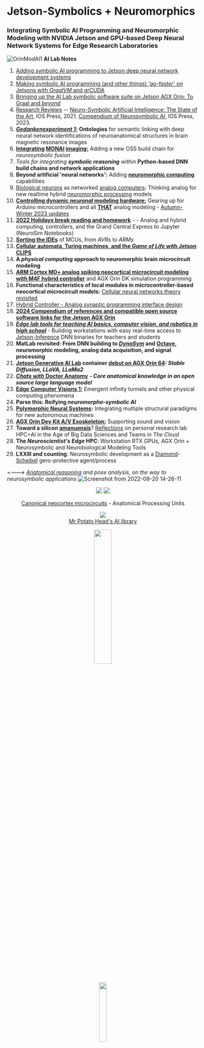 # Jetson-Symbolics + Neuromorphics
### Integrating Symbolic AI Programming and Neuromorphic Modeling with NVIDIA Jetson and GPU-based Deep Neural Network Systems for Edge Research Laboratories


![OrinModAI1](https://user-images.githubusercontent.com/71346897/173706883-8b9418da-0ce3-4aed-a1ad-c10251d9fb43.png)
**AI Lab Notes**
 1. [Adding symbolic AI programming to Jetson deep neural network development systems](https://github.com/rtrelease/Jetson-Symbolics/blob/main/Adding%20symbolic%20programming%20tools%20to%20Jetson.md)
 2. [Making symbolic AI programming (and other things) *'go-faster'* on Jetsons with *GraalVM* and grCUDA](https://github.com/rtrelease/Jetson-Symbolics/blob/main/AI%20Lab%20Notes2a.md)
 3. [Bringing up the AI Lab symbolic software suite on Jetson AGX Orin: To Graal and *beyond*](https://github.com/rtrelease/Jetson-Symbolics/blob/main/OrinInstall2Graal.md)
 4. [Research Reviews](https://github.com/rtrelease/Jetson-Symbolics/blob/main/NS-SOTA-2021.md) -- [Neuro-Symbolic Artificial Intelligence: The State of the Art,](https://ebooks.iospress.nl/ISBN/978-1-64368-245-7) IOS Press, 2021.  [Compendium of Neurosymbolic AI,](https://ebooks.iospress.nl/volume/compendium-of-neurosymbolic-artificial-intelligence) IOS Press, 2023.
 5. [***Gedankenexperiment 1:***](https://github.com/rtrelease/Jetson-Symbolics/blob/main/Onto1.md) **Ontologies** for semantic linking with deep neural network identifications of neuroanatomical structures in brain magnetic resonance images
 6. **[Integrating](https://github.com/rtrelease/Jetson-Symbolics/blob/main/Monai0.md) [MONAI](https://monai.io/index.html) [imaging:](https://github.com/Project-MONAI/tutorials/blob/main/3d_segmentation/brats_segmentation_3d.ipynb)** Adding a new OSS build chain for *neurosymbolic fusion*
 7. *Tools for integrating* ***symbolic reasoning*** *within* **Python-based DNN build chains and network applications**
 8. **Beyond artificial 'neural networks':** Adding [**neuromorphic computing**](https://arxiv.org/pdf/2105.05956.pdf) capabilities
 9. [Biological neurons](https://neuroml-db.org/gallery) as networked [analog computers](https://www.degruyter.com/document/doi/10.1515/9783110787740/html): Thinking analog for new realtime hybrid [neuromorphic processing](https://the-analog-thing.org/docs/dirhtml/rst/applications/hindmash_rose_neuron/spiking_neuron/) models 
 10. **[Controlling dynamic *neuronal* modeling hardware:](https://github.com/rtrelease/Jetson-Symbolics/blob/main/Arduino.md)** Gearing up for Arduino microcontrollers and all [**THAT**](https://the-analog-thing.org/wiki/) analog modeling - [Autumn-Winter 2023 updates](https://github.com/rtrelease/Jetson-Symbolics-Neuromorphics/blob/main/AnalogNeuron0.md)
 11.  [**2022 Holidays break reading and homework**](https://github.com/rtrelease/Jetson-Symbolics/blob/main/2022HolidayReading.md) - - Analog and hybrid computing, controllers, and the Grand Central Express to Jupyter (NeuroSim Notebooks)
 12. [**Sorting the IDEs**](https://github.com/rtrelease/Jetson-Symbolics/blob/main/Arduino2.md) of MCUs, from *AVRs* to *ARMs*
 13. [**Cellular automata, Turing machines, and the *Game of Life* with Jetson CLIPS**](https://github.com/rtrelease/Jetson-Symbolics/blob/main/GameOfLife.md) 
 14. **A *physical computing* approach to neuromorphic brain microcircuit modeling** 
 15. [**ARM Cortex M0+ analog spiking neocortical microcircuit modeling with M4F hybrid controller**](https://github.com/rtrelease/Jetson-Symbolics/blob/main/M4_Controller-CorticalMicrocircuitLayout.md) and AGX Orin DK simulation programming
 16. **Functional characteristics of local modules in microcontroller-based neocortical microcircuit models:**  [Cellular neural networks theory revisited](https://link.springer.com/chapter/10.1007/978-94-017-0261-4_1)
 17. [Hybrid Controller - Analog synaptic programming interface design](https://github.com/rtrelease/Jetson-Symbolics-Neuromorphics/blob/main/M4-HybridController.md)
 18. [**2024 Compendium of references and compatible open source software links for the Jetson AGX Orin**](https://github.com/rtrelease/Jetson-Symbolics-Neuromorphics/blob/main/SoftwareLinks24.md)
 19. [***Edge lab tools for teaching AI basics, computer vision, and robotics in high school***](https://github.com/rtrelease/Jetson-Symbolics-Neuromorphics/blob/main/STEM-AI.md) - Building workstations with easy real-time access to [Jetson-Inference](https://github.com/dusty-nv/jetson-inference/tree/master) DNN binaries for teachers and students
 20. **MatLab revisited: From DNN building to [*DynaSym*](https://www.frontiersin.org/articles/10.3389/fninf.2018.00010/full) and [Octave](https://www.octave.org/), neuromorphic modeling, analog data acquisition, and signal processing**
 21. **[Jetson Generative AI Lab](https://www.jetson-ai-lab.com/tutorial_stable-diffusion.html) container [debut on AGX Orin 64](https://github.com/rtrelease/Jetson-Symbolics-Neuromorphics/blob/main/JetsonGenAILab.md): *Stable Diffusion, LLaVA, LLaMa2***
 22. [***Chats with*** **Doctor Anatomy**](https://github.com/rtrelease/Jetson-Symbolics-Neuromorphics/blob/main/DoctorAnatomy.md) ***- Core anatomical knowledge in an open source large language model***
 23. [**Edge Computer Visions 1:**](https://github.com/rtrelease/Jetson-Symbolics-Neuromorphics/blob/main/ComputerVisions1.md) Emergent infinity tunnels and other physical computing phenomena
 24. **Parse this: Reifying *neuromorpho-symbolic AI***
 25. **<ins>Polymorphic Neural Systems</ins>:** Integrating multiple structural paradigms for new autonomous machines
 27. [**AGX Orin Dev Kit A/V Exoskeleton:**](https://github.com/rtrelease/Jetson-Symbolics/blob/main/OrinExoSkel.md) Supporting sound and vision
 28. **Toward a silicon [amanuensis](https://en.wikipedia.org/wiki/Amanuensis)**? [Reflections](https://github.com/rtrelease/Jetson-Symbolics/blob/main/AI-HypeCycle2022.md) on personal research lab HPC+AI in the Age of Big Data Sciences and Teams in *The Cloud*
 29. **The *Neuroscientist's Edge* HPC**: Workstation RTX GPUs, AGX Orin + Neurosymbolic and Neurobiological Modeling Tools
 30. **LXXIII and counting**: Neurosymbolic development as a [Diamond](https://en.wikipedia.org/wiki/Marian_Diamond)-[Scheibel](https://en.wikipedia.org/wiki/Arnold_Scheibel) gero-protective agent/process
 
*=---> [Anatomical reasoning](https://anatomypubs.onlinelibrary.wiley.com/doi/10.1002/ar.b.20095) and pose analysis, on the way to neurosymbolic applications*
![Screenshot from 2022-08-20 14-26-11](https://user-images.githubusercontent.com/71346897/185767485-fe8d63db-265b-4e14-b944-41e4bf9cac07.png)
<p align="center">
<img src="https://user-images.githubusercontent.com/71346897/190292083-afe25486-1989-405e-b332-a76527964701.png" />  
<img src="https://user-images.githubusercontent.com/71346897/189025287-12f64115-7108-43a8-b5db-c03ffbf62075.jpeg" /> 
</p>
<p align="center">
<a href="https://academic.oup.com/book/24640/chapter/187974834" />Canonical neocortex microcircuits</a> - Anatomical Processing Units
</p>
<p align="center">
<img src="https://user-images.githubusercontent.com/71346897/198853015-1dd3763c-1a5b-4120-a26f-c5e07234a858.png" /> <br>
 <a href="https://github.com/rtrelease/Jetson-Symbolics/blob/main/PotatoHeadAILibrary.md">Mr Potato Head's AI library</a>
</p>
<p align="center">
<img src="https://github.com/rtrelease/Jetson-Symbolics-Neuromorphics/assets/71346897/ef5ac31e-0dff-4a80-9266-9d14bdb81790" width=30% height=30% />
</p>
<p align="center">
<img src="https://github.com/rtrelease/Jetson-Symbolics-Neuromorphics/assets/71346897/470f88ff-ba25-496a-8c44-6ad506dcf47e" width=20% height=20% />
</p>
